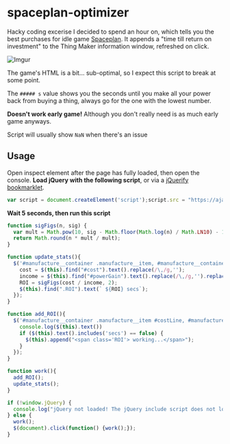 # spaceplan-optimizer

Hacky coding excerise I decided to spend an hour on, which tells you the best purchases for idle game [Spaceplan](http://jhollands.co.uk/spaceplan/). It appends a "time till return on investment" to the Thing Maker information window, refreshed on click.

![Imgur](http://i.imgur.com/fEBtxyh.gif)

The game's HTML is a bit... sub-optimal, so I expect this script to break at some point.

The `##### s` value shows you the seconds until you make all your power back from buying a thing, always go for the one with the lowest number.

**Doesn't work early game!** Although you don't really need is as much early game anyways.

Script will usually show `NaN` when there's an issue

## Usage

Open inspect element after the page has fully loaded, then open the console. **Load jQuery with the following script**, or via a [jQuerify bookmarklet](https://mreidsma.github.io/bookmarklets/jquerify.html).

```javascript
var script = document.createElement('script');script.src = "https://ajax.googleapis.com/ajax/libs/jquery/2.2.0/jquery.min.js";document.getElementsByTagName('head')[0].appendChild(script);
```

**Wait 5 seconds, then run this script**

```javascript
function sigFigs(n, sig) {
  var mult = Math.pow(10, sig - Math.floor(Math.log(n) / Math.LN10) - 1);
  return Math.round(n * mult / mult);
}

function update_stats(){
  $('#manufacture__container .manufacture__item, #manufacture__container .manufacture__item--locked').each(function() {
    cost = $(this).find("#cost").text().replace(/\,/g,'');
    income = $(this).find("#powerGain").text().replace(/\,/g,'').replace('w/sec','');
    ROI = sigFigs(cost / income, 2);
    $(this).find(".ROI").text(` ${ROI} secs`);
  });
}

function add_ROI(){
  $('#manufacture__container .manufacture__item #costLine, #manufacture__container manufacture__item--locked #costLine').each(function() {
    console.log($(this).text())
    if ($(this).text().includes('secs') == false) {
      $(this).append("<span class='ROI'> working...</span>");
    }
  });
}

function work(){
  add_ROI();
  update_stats();
}

if (!window.jQuery) {
  console.log("jQuery not loaded! The jQuery include script does not load in immediately, so either wait a few seconds or try to load it again");
} else {
  work();
  $(document).click(function() {work();});
}
```
